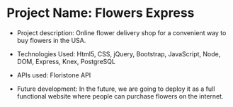 # Project Name: Flowers Express
####
* Project description: Online flower delivery shop for a convenient way to buy flowers in the USA.

* Technologies Used: Html5, CSS, jQuery, Bootstrap, JavaScript, Node, DOM, Express, Knex, PostgreSQL

* APIs used: Floristone API

* Future development: In the future, we are going to deploy it as a full functional website where
  people can purchase flowers on the internet.
